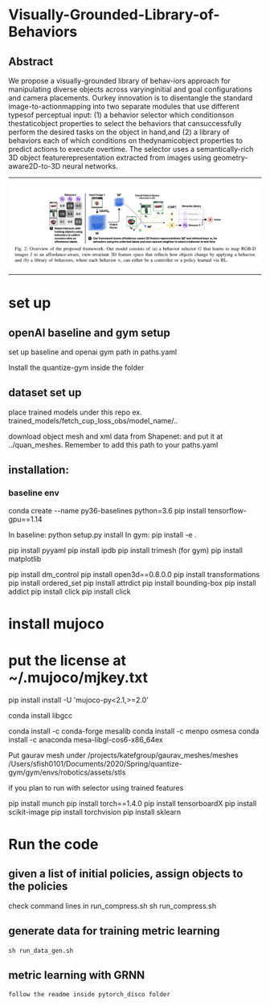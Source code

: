 # Visually-Grounded-Library-of-Behaviors

## Abstract
  We propose a visually-grounded library of behav-iors  approach  for  manipulating  diverse  objects  across  varyinginitial  and  goal  configurations  and  camera  placements.  Ourkey  innovation  is  to  disentangle  the  standard  image-to-actionmapping  into  two  separate  modules  that  use  different  typesof  perceptual  input:  (1)  a  behavior  selector  which  conditionson  thestaticobject  properties  to  select  the  behaviors  that  cansuccessfully  perform  the  desired  tasks  on  the  object  in  hand,and (2) a library of behaviors each of which conditions on thedynamicobject  properties  to  predict  actions  to  execute  overtime.  The  selector  uses  a  semantically-rich  3D  object  featurerepresentation  extracted  from  images  using  geometry-aware2D-to-3D  neural  networks. 

-------

![Overview](https://github.com/YunchuZhang/Visually-Grounded-Library-of-Behaviors/blob/main/image/overview.png)

-------
# set up

## openAI baseline and gym setup
set up baseline and openai gym path in paths.yaml 
  
  Install the quantize-gym inside the folder
## dataset set up
place trained models under this repo
ex. trained_models/fetch_cup_loss_obs/model_name/..

download object mesh and xml data from Shapenet:
and put it at ../quan_meshes. Remember to add this path to your paths.yaml


## installation:

### baseline env
conda create --name py36-baselines python=3.6
pip install tensorflow-gpu==1.14

In baseline: python setup.py install
In gym: pip install -e .

pip install pyyaml
pip install ipdb
pip install trimesh (for gym)
pip install matplotlib

pip install dm_control
pip install open3d==0.8.0.0
pip install transformations
pip install ordered_set
pip install attrdict
pip install bounding-box
pip install addict
pip install click
pip install click

# install mujoco
# put the license at ~/.mujoco/mjkey.txt
pip install install -U 'mujoco-py<2.1,>=2.0'

conda install libgcc


conda install -c conda-forge mesalib
conda install -c menpo osmesa
conda install -c anaconda mesa-libgl-cos6-x86_64ex

Put gaurav mesh under /projects/katefgroup/gaurav_meshes/meshes
/Users/sfish0101/Documents/2020/Spring/quantize-gym/gym/envs/robotics/assets/stls


if you plan to run with selector using trained features

   pip install munch
   pip install torch==1.4.0
   pip install tensorboardX
   pip install scikit-image
   pip install torchvision
   pip install sklearn

# Run the code
## given a list of initial policies, assign objects to the policies
check command lines in run_compress.sh
    sh run_compress.sh

## generate data for training metric learning
    sh run_data_gen.sh
## metric learning with GRNN
    follow the readme inside pytorch_disco folder
